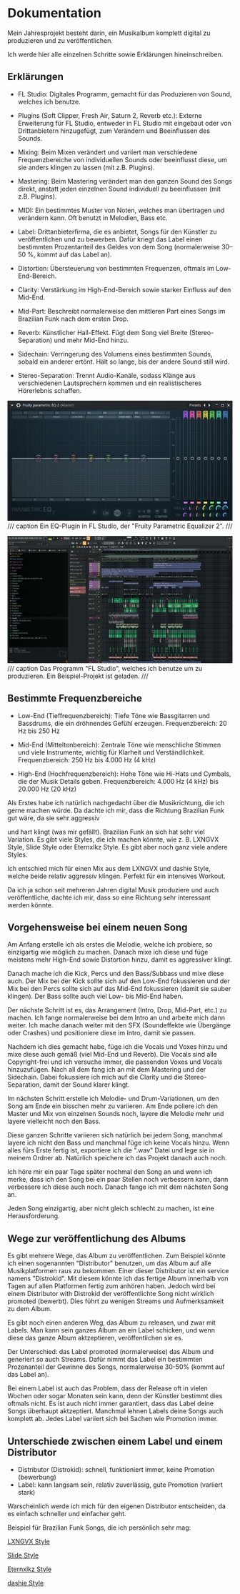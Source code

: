 # Dokumentation




Mein Jahresprojekt besteht darin, ein Musikalbum komplett digital zu produzieren und zu veröffentlichen.

Ich werde hier alle einzelnen Schritte sowie Erklärungen hineinschreiben.




## Erklärungen




* FL Studio: Digitales Programm, gemacht für das Produzieren von Sound, welches ich benutze.

* Plugins (Soft Clipper, Fresh Air, Saturn 2, Reverb etc.): Externe Erweiterung für FL Studio, entweder in FL Studio mit eingebaut oder von Drittanbietern hinzugefügt, zum Verändern und Beeinflussen des Sounds.

* Mixing: Beim Mixen verändert und variiert man verschiedene Frequenzbereiche von individuellen Sounds oder beeinflusst diese, um sie anders klingen zu lassen (mit z.B. Plugins).

* Mastering: Beim Mastering verändert man den ganzen Sound des Songs direkt, anstatt jeden einzelnen Sound individuell zu beeinflussen (mit z.B. Plugins).

* MIDI: Ein bestimmtes Muster von Noten, welches man übertragen und verändern kann. Oft benutzt in Melodien, Bass etc.

* Label: Drittanbieterfirma, die es anbietet, Songs für den Künstler zu veröffentlichen und zu bewerben. Dafür kriegt das Label einen bestimmten Prozentanteil des Geldes von dem Song (normalerweise 30–50 %, kommt auf das Label an).

* Distortion: Übersteuerung von bestimmten Frequenzen, oftmals im Low-End-Bereich.

* Clarity: Verstärkung im High-End-Bereich sowie starker Einfluss auf den Mid-End.

* Mid-Part: Beschreibt normalerweise den mittleren Part eines Songs im Brazilian Funk nach dem ersten Drop.

* Reverb: Künstlicher Hall-Effekt. Fügt dem Song viel Breite (Stereo-Separation) und mehr Mid-End hinzu.

* Sidechain: Verringerung des Volumens eines bestimmten Sounds, sobald ein anderer ertönt. Hält so lange, bis der andere Sound still wird.

* Stereo-Separation: Trennt Audio-Kanäle, sodass Klänge aus verschiedenen Lautsprechern kommen und ein realistischeres Hörerlebnis schaffen.

![Ein EQ in FL Studio](assets/images/EQ.png)
/// caption
Ein EQ-Plugin in FL Studio, der "Fruity Parametric Equalizer 2".
///

![FL Studio](assets/images/FLStudio.png)
/// caption
Das Programm "FL Studio", welches ich benutze um zu produzieren. Ein Beispiel-Projekt ist geladen.
///




## Bestimmte Frequenzbereiche




- Low-End (Tieffrequenzbereich): Tiefe Töne wie Bassgitarren und Bassdrums, die ein dröhnendes Gefühl erzeugen. Frequenzbereich: 20 Hz bis 250 Hz

- Mid-End (Mitteltonbereich): Zentrale Töne wie menschliche Stimmen und viele Instrumente, wichtig für Klarheit und Verständlichkeit. Frequenzbereich: 250 Hz bis 4.000 Hz (4 kHz)

- High-End (Hochfrequenzbereich): Hohe Töne wie Hi-Hats und Cymbals, die der Musik Details geben. Frequenzbereich: 4.000 Hz (4 kHz) bis 20.000 Hz (20 kHz)





Als Erstes habe ich natürlich nachgedacht über die Musikrichtung, die ich gerne machen würde. Da dachte ich mir, dass die Richtung Brazilian Funk gut wäre, da sie sehr aggressiv

und hart klingt (was mir gefällt). Brazilian Funk an sich hat sehr viel Variation. Es gibt viele Styles, die ich machen könnte, wie z. B. LXNGVX Style, Slide Style oder Eternxlkz Style. Es gibt aber noch ganz viele andere Styles.




Ich entschied mich für einen Mix aus dem LXNGVX und dashie Style, welche beide relativ aggressiv klingen. Perfekt für ein intensives Workout.

Da ich ja schon seit mehreren Jahren digital Musik produziere und auch veröffentliche, dachte ich mir, dass so eine Richtung sehr interessant werden könnte.




## Vorgehensweise bei einem neuen Song




Am Anfang erstelle ich als erstes die Melodie, welche ich probiere, so einzigartig wie möglich zu machen. Danach mixe ich diese und füge meistens mehr High-End sowie Distortion hinzu, damit es aggressiver klingt.

Danach mache ich die Kick, Percs und den Bass/Subbass und mixe diese auch. Der Mix bei der Kick sollte sich auf den Low-End fokussieren und der Mix bei den Percs sollte sich auf das Mid-End fokussieren (damit sie sauber klingen). Der Bass sollte auch viel Low- bis Mid-End haben.




Der nächste Schritt ist es, das Arrangement (Intro, Drop, Mid-Part, etc.) zu machen. Ich fange normalerweise bei dem Intro an und arbeite mich dann weiter. Ich mache danach weiter mit den SFX (Soundeffekte wie Übergänge oder Crashes) und positioniere diese im Intro, damit sie passen.

Nachdem ich dies gemacht habe, füge ich die Vocals und Voxes hinzu und mixe diese auch gemäß (viel Mid-End und Reverb). Die Vocals sind alle Copyright-frei und ich versuche immer, die passenden Voxes und Vocals hinzuzufügen. Nach all dem fang ich an mit dem Mastering und der Sidechain. Dabei fokussiere ich mich auf die Clarity und die Stereo-Separation, damit der Sound klarer klingt.

Im nächsten Schritt erstelle ich Melodie- und Drum-Variationen, um den Song am Ende ein bisschen mehr zu variieren. Am Ende poliere ich den Master und Mix von einzelnen Sounds noch, layere die Melodie mehr und layere vielleicht noch den Bass.




Diese ganzen Schritte variieren sich natürlich bei jedem Song, manchmal layere ich nicht den Bass und manchmal füge ich keine Vocals hinzu. Wenn alles fürs Erste fertig ist, exportiere ich die ".wav" Datei und lege sie in meinem Ordner ab. Natürlich speichere ich das Projekt danach auch noch.

Ich höre mir ein paar Tage später nochmal den Song an und wenn ich merke, dass ich den Song bei ein paar Stellen noch verbessern kann, dann verbessere ich diese auch noch. Danach fange ich mit dem nächsten Song an.

Jeden Song einzigartig, aber nicht gleich schlecht zu machen, ist eine Herausforderung.


## Wege zur veröffentlichung des Albums

Es gibt mehrere Wege, das Album zu veröffentlichen. Zum Beispiel könnte ich einen sogenannten "Distributor" benutzen, um das Album auf alle Musikplatformen raus zu bekommen. Einer dieser Distributor ist ein service namens "Distrokid". Mit diesem könnte ich das fertige Album innerhalb von Tagen auf allen Platformen fertig zum anhören haben.
Jedoch wird bei einem Distributor with Distrokid der veröffentlichte Song nicht wirklich promoted (bewerbt). Dies führt zu wenigen Streams und Aufmerksamkeit zu dem Album.

Es gibt noch einen anderen Weg, das Album zu releasen, und zwar mit Labels.
Man kann sein ganzes Album an ein Label schicken, und wenn diese das ganze Album aktzeptieren, veröffentlichen sie es.

Der Unterschied: das Label promoted (normalerweise) das Album und generiert so auch Streams. Dafür nimmt das Label ein bestimmten Prozenanteil der Gewinne des Songs, normalerweise 30-50% (kommt auf das Label an).

Bei einem Label ist auch das Problem, dass der Release oft in vielen Wochen oder sogar Monaten sein kann, denn der Künstler bestimmt dies oftmals nicht. Es ist auch nicht immer garantiert, dass das Label deine Songs überhaupt aktzeptiert. Manchmal lehnen Labels deine Songs auch komplett ab.
Jedes Label variiert sich bei Sachen wie Promotion immer.

## Unterschiede zwischen einem Label und einem Distributor

- Distributor (Distrokid): schnell, funktioniert immer, keine Promotion (bewerbung)
- Label: kann langsam sein, relativ zuverlässig, gute Promotion (variiert stark)

Warscheinlich werde ich mich für den eigenen Distributor entscheiden, da es einfach schneller und einfacher geht.



Beispiel für Brazilian Funk Songs, die ich persönlich sehr mag:




[LXNGVX Style](https://open.spotify.com/intl-de/track/3bvxDcAYgZyKQUb36ex0w8?si=f18d1a5315964d76)

[Slide Style](https://open.spotify.com/intl-de/track/60AVJqYgyAlCckC6Nh2tgO?si=ce72dd26f938403f)

[Eternxlkz Style](https://open.spotify.com/intl-de/track/67smGwuPEtA6GAfeweAVNO?si=0d75825ace254056)

[dashie Style](https://open.spotify.com/intl-de/track/2rCVGFo2htxWlkDwm3klAB?si=43c9ad4e9ba04788)
